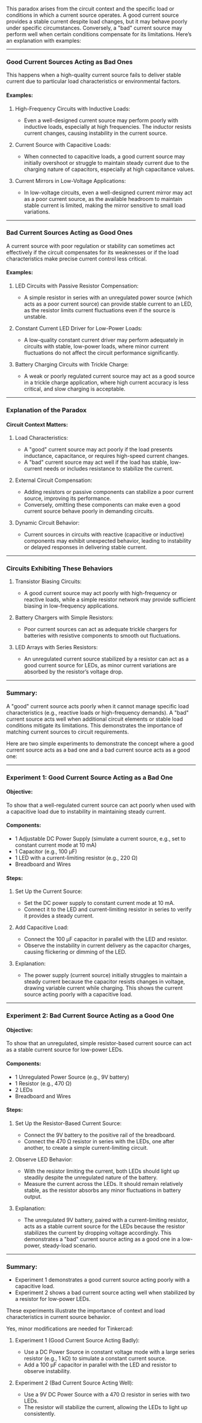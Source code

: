 This paradox arises from the circuit context and the specific load or conditions in which a current source operates. A good current source provides a stable current despite load changes, but it may behave poorly under specific circumstances. Conversely, a "bad" current source may perform well when certain conditions compensate for its limitations. Here’s an explanation with examples:

---

### Good Current Sources Acting as Bad Ones
This happens when a high-quality current source fails to deliver stable current due to particular load characteristics or environmental factors.

#### Examples:
1. High-Frequency Circuits with Inductive Loads:
   - Even a well-designed current source may perform poorly with inductive loads, especially at high frequencies. The inductor resists current changes, causing instability in the current source.
   
2. Current Source with Capacitive Loads:
   - When connected to capacitive loads, a good current source may initially overshoot or struggle to maintain steady current due to the charging nature of capacitors, especially at high capacitance values.
   
3. Current Mirrors in Low-Voltage Applications:
   - In low-voltage circuits, even a well-designed current mirror may act as a poor current source, as the available headroom to maintain stable current is limited, making the mirror sensitive to small load variations.

---

### Bad Current Sources Acting as Good Ones
A current source with poor regulation or stability can sometimes act effectively if the circuit compensates for its weaknesses or if the load characteristics make precise current control less critical.

#### Examples:
1. LED Circuits with Passive Resistor Compensation:
   - A simple resistor in series with an unregulated power source (which acts as a poor current source) can provide stable current to an LED, as the resistor limits current fluctuations even if the source is unstable.
   
2. Constant Current LED Driver for Low-Power Loads:
   - A low-quality constant current driver may perform adequately in circuits with stable, low-power loads, where minor current fluctuations do not affect the circuit performance significantly.
   
3. Battery Charging Circuits with Trickle Charge:
   - A weak or poorly regulated current source may act as a good source in a trickle charge application, where high current accuracy is less critical, and slow charging is acceptable.

---

### Explanation of the Paradox

#### Circuit Context Matters:
1. Load Characteristics:
   - A "good" current source may act poorly if the load presents inductance, capacitance, or requires high-speed current changes.
   - A "bad" current source may act well if the load has stable, low-current needs or includes resistance to stabilize the current.

2. External Circuit Compensation:
   - Adding resistors or passive components can stabilize a poor current source, improving its performance.
   - Conversely, omitting these components can make even a good current source behave poorly in demanding circuits.

3. Dynamic Circuit Behavior:
   - Current sources in circuits with reactive (capacitive or inductive) components may exhibit unexpected behavior, leading to instability or delayed responses in delivering stable current.

---

### Circuits Exhibiting These Behaviors

1. Transistor Biasing Circuits:
   - A good current source may act poorly with high-frequency or reactive loads, while a simple resistor network may provide sufficient biasing in low-frequency applications.

2. Battery Chargers with Simple Resistors:
   - Poor current sources can act as adequate trickle chargers for batteries with resistive components to smooth out fluctuations.

3. LED Arrays with Series Resistors:
   - An unregulated current source stabilized by a resistor can act as a good current source for LEDs, as minor current variations are absorbed by the resistor’s voltage drop.

---

### Summary:

A "good" current source acts poorly when it cannot manage specific load characteristics (e.g., reactive loads or high-frequency demands). A "bad" current source acts well when additional circuit elements or stable load conditions mitigate its limitations. This demonstrates the importance of matching current sources to circuit requirements.

Here are two simple experiments to demonstrate the concept where a good current source acts as a bad one and a bad current source acts as a good one:

---

### Experiment 1: Good Current Source Acting as a Bad One

#### Objective:
To show that a well-regulated current source can act poorly when used with a capacitive load due to instability in maintaining steady current.

#### Components:
- 1 Adjustable DC Power Supply (simulate a current source, e.g., set to constant current mode at 10 mA)
- 1 Capacitor (e.g., 100 μF)
- 1 LED with a current-limiting resistor (e.g., 220 Ω)
- Breadboard and Wires

#### Steps:
1. Set Up the Current Source:
   - Set the DC power supply to constant current mode at 10 mA.
   - Connect it to the LED and current-limiting resistor in series to verify it provides a steady current.

2. Add Capacitive Load:
   - Connect the 100 μF capacitor in parallel with the LED and resistor.
   - Observe the instability in current delivery as the capacitor charges, causing flickering or dimming of the LED.

3. Explanation:
   - The power supply (current source) initially struggles to maintain a steady current because the capacitor resists changes in voltage, drawing variable current while charging. This shows the current source acting poorly with a capacitive load.

---

### Experiment 2: Bad Current Source Acting as a Good One

#### Objective:
To show that an unregulated, simple resistor-based current source can act as a stable current source for low-power LEDs.

#### Components:
- 1 Unregulated Power Source (e.g., 9V battery)
- 1 Resistor (e.g., 470 Ω)
- 2 LEDs
- Breadboard and Wires

#### Steps:

1. Set Up the Resistor-Based Current Source:
   - Connect the 9V battery to the positive rail of the breadboard.
   - Connect the 470 Ω resistor in series with the LEDs, one after another, to create a simple current-limiting circuit.

2. Observe LED Behavior:
   - With the resistor limiting the current, both LEDs should light up steadily despite the unregulated nature of the battery.
   - Measure the current across the LEDs. It should remain relatively stable, as the resistor absorbs any minor fluctuations in battery output.

3. Explanation:
   - The unregulated 9V battery, paired with a current-limiting resistor, acts as a stable current source for the LEDs because the resistor stabilizes the current by dropping voltage accordingly. This demonstrates a "bad" current source acting as a good one in a low-power, steady-load scenario.

---

### Summary:

- Experiment 1 demonstrates a good current source acting poorly with a capacitive load.
- Experiment 2 shows a bad current source acting well when stabilized by a resistor for low-power LEDs.

These experiments illustrate the importance of context and load characteristics in current source behavior.

Yes, minor modifications are needed for Tinkercad:

1. Experiment 1 (Good Current Source Acting Badly):
   - Use a DC Power Source in constant voltage mode with a large series resistor (e.g., 1 kΩ) to simulate a constant current source.
   - Add a 100 μF capacitor in parallel with the LED and resistor to observe instability.

2. Experiment 2 (Bad Current Source Acting Well):
   - Use a 9V DC Power Source with a 470 Ω resistor in series with two LEDs.
   - The resistor will stabilize the current, allowing the LEDs to light up consistently.

